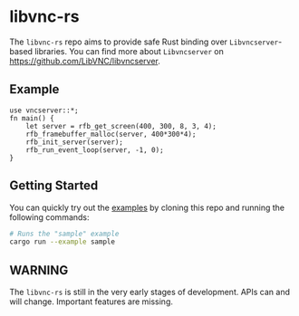 # libvnc-rs

The `libvnc-rs` repo aims to provide safe Rust binding over `Libvncserver`-based libraries.
You can find more about `Libvncserver` on <https://github.com/LibVNC/libvncserver>.


## Example

```
use vncserver::*;
fn main() {
    let server = rfb_get_screen(400, 300, 8, 3, 4);
    rfb_framebuffer_malloc(server, 400*300*4);
    rfb_init_server(server);
    rfb_run_event_loop(server, -1, 0);
}
```


## Getting Started

You can quickly try out the [examples](examples) by cloning this repo and running the following commands:

```sh
# Runs the "sample" example
cargo run --example sample
```


## WARNING

The `libvnc-rs` is still in the very early stages of development. APIs can and will change. Important features are missing.
